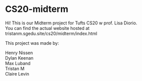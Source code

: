 # CS20-midterm

Hi! This is our Midterm project for Tufts CS20 w prof. Lisa Diorio.\
You can find the actual website hosted at\
tristanm.sgedu.site/cs20/midterm/index.html

This project was made by:

Henry Nissen\
Dylan Keenan\
Max Luband\
Tristan M\
Claire Levin